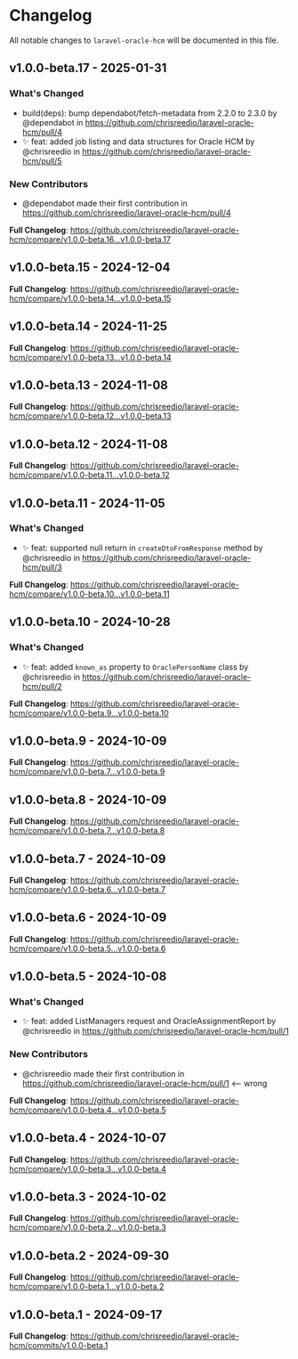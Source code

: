 # Changelog

All notable changes to `laravel-oracle-hcm` will be documented in this file.

## v1.0.0-beta.17 - 2025-01-31

### What's Changed

* build(deps): bump dependabot/fetch-metadata from 2.2.0 to 2.3.0 by @dependabot in https://github.com/chrisreedio/laravel-oracle-hcm/pull/4
* ✨ feat: added job listing and data structures for Oracle HCM by @chrisreedio in https://github.com/chrisreedio/laravel-oracle-hcm/pull/5

### New Contributors

* @dependabot made their first contribution in https://github.com/chrisreedio/laravel-oracle-hcm/pull/4

**Full Changelog**: https://github.com/chrisreedio/laravel-oracle-hcm/compare/v1.0.0-beta.16...v1.0.0-beta.17

## v1.0.0-beta.15 - 2024-12-04

**Full Changelog**: https://github.com/chrisreedio/laravel-oracle-hcm/compare/v1.0.0-beta.14...v1.0.0-beta.15

## v1.0.0-beta.14 - 2024-11-25

**Full Changelog**: https://github.com/chrisreedio/laravel-oracle-hcm/compare/v1.0.0-beta.13...v1.0.0-beta.14

## v1.0.0-beta.13 - 2024-11-08

**Full Changelog**: https://github.com/chrisreedio/laravel-oracle-hcm/compare/v1.0.0-beta.12...v1.0.0-beta.13

## v1.0.0-beta.12 - 2024-11-08

**Full Changelog**: https://github.com/chrisreedio/laravel-oracle-hcm/compare/v1.0.0-beta.11...v1.0.0-beta.12

## v1.0.0-beta.11 - 2024-11-05

### What's Changed

* ✨ feat: supported null return in `createDtoFromResponse` method by @chrisreedio in https://github.com/chrisreedio/laravel-oracle-hcm/pull/3

**Full Changelog**: https://github.com/chrisreedio/laravel-oracle-hcm/compare/v1.0.0-beta.10...v1.0.0-beta.11

## v1.0.0-beta.10 - 2024-10-28

### What's Changed

* ✨ feat: added `known_as` property to `OraclePersonName` class by @chrisreedio in https://github.com/chrisreedio/laravel-oracle-hcm/pull/2

**Full Changelog**: https://github.com/chrisreedio/laravel-oracle-hcm/compare/v1.0.0-beta.9...v1.0.0-beta.10

## v1.0.0-beta.9 - 2024-10-09

**Full Changelog**: https://github.com/chrisreedio/laravel-oracle-hcm/compare/v1.0.0-beta.7...v1.0.0-beta.9

## v1.0.0-beta.8 - 2024-10-09

**Full Changelog**: https://github.com/chrisreedio/laravel-oracle-hcm/compare/v1.0.0-beta.7...v1.0.0-beta.8

## v1.0.0-beta.7 - 2024-10-09

**Full Changelog**: https://github.com/chrisreedio/laravel-oracle-hcm/compare/v1.0.0-beta.6...v1.0.0-beta.7

## v1.0.0-beta.6 - 2024-10-09

**Full Changelog**: https://github.com/chrisreedio/laravel-oracle-hcm/compare/v1.0.0-beta.5...v1.0.0-beta.6

## v1.0.0-beta.5 - 2024-10-08

### What's Changed

* ✨ feat: added ListManagers request and OracleAssignmentReport by @chrisreedio in https://github.com/chrisreedio/laravel-oracle-hcm/pull/1

### New Contributors

* @chrisreedio made their first contribution in https://github.com/chrisreedio/laravel-oracle-hcm/pull/1 <-- wrong

**Full Changelog**: https://github.com/chrisreedio/laravel-oracle-hcm/compare/v1.0.0-beta.4...v1.0.0-beta.5

## v1.0.0-beta.4 - 2024-10-07

**Full Changelog**: https://github.com/chrisreedio/laravel-oracle-hcm/compare/v1.0.0-beta.3...v1.0.0-beta.4

## v1.0.0-beta.3 - 2024-10-02

**Full Changelog**: https://github.com/chrisreedio/laravel-oracle-hcm/compare/v1.0.0-beta.2...v1.0.0-beta.3

## v1.0.0-beta.2 - 2024-09-30

**Full Changelog**: https://github.com/chrisreedio/laravel-oracle-hcm/compare/v1.0.0-beta.1...v1.0.0-beta.2

## v1.0.0-beta.1 - 2024-09-17

**Full Changelog**: https://github.com/chrisreedio/laravel-oracle-hcm/commits/v1.0.0-beta.1
